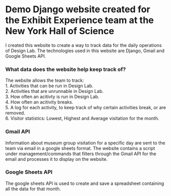 <h1> Demo Django website created for the Exhibit Experience team at the New York Hall of Science </h1>

<p> I created this website to create a way to track data for the daily operations of Design Lab. 
The technologies used in this website are Django, Gmail and Google Sheets API.</p>

<h3> What data does the website help keep track of? </h3>
<p> The website allows the team to track: <br>
  1. Activities that can be run in Design Lab. <br>
  2. Activities that are unrunnable in Design Lab. <br>
  3. How often an acitivty is run in Design Lab. <br>
  4. How often an acitivity breaks. <br>
  5. A log for each activity, to keep track of why certain activities break, or are removed. <br>
  6. Visitor statistics: Lowest, Highest and Average visitation for the month. <br>
  
<h3> Gmail API </h3>
<p> Information about museum group visitation for a specific day are sent to the team via email in a google sheets format. The website contains a script under management/commands that filters through the Gmail API for the email and processes it to display on the website. </p>

<h3> Google Sheets API </h3>
<p> The google sheets API is used to create and save a spreadsheet containing all the data for that month. </p>


